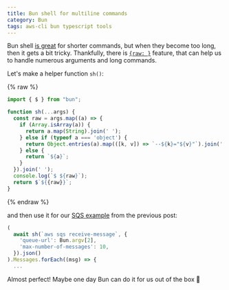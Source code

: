 ```yaml
---
title: Bun shell for multiline commands
category: Bun
tags: aws-cli bun typescript tools
---
```


Bun shell [is great](/aws-cli-bun) for shorter commands, but when they become too long, then it gets a bit tricky. 
Thankfully, there is [`{raw: }`](https://bun.sh/docs/runtime/shell#escape-escape-strings) feature, 
that can help us to handle numerous arguments and long commands. 

Let's make a helper function `sh()`:

{% raw %}
```typescript
import { $ } from "bun";

function sh(...args) {
  const raw = args.map((a) => {
    if (Array.isArray(a)) {
      return a.map(String).join(' ');
    } else if (typeof a === 'object') {
      return Object.entries(a).map(([k, v]) => `--${k}="${v}"`).join(' ');
    } else {
      return `${a}`;
    }
  }).join(' ');
  console.log(`$ ${raw}`);
  return $`${{raw}}`;
}
```
{% endraw %}

and then use it for our [SQS example](/aws-cli-bun) from the previous post: 

```typescript
(
  await sh(`aws sqs receive-message`, {
    'queue-url': Bun.argv[2],
    'max-number-of-messages': 10,
  }).json()
).Messages.forEach((msg) => {
  ...
```

Almost perfect! Maybe one day Bun can do it for us out of the box 🤞
